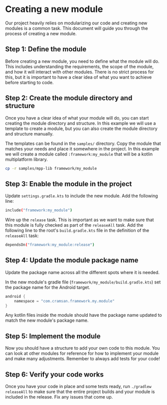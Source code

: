 # Creating a new module

Our project heavily relies on modularizing our code and creating new modules is a common task. This document will guide you through the process of creating a new module.

## Step 1: Define the module

Before creating a new module, you need to define what the module will do. This includes understanding the requirements, the scope of the module, and how it will interact with other modules. There is 
no strict process for this, but it is important to have a clear idea of what you want to achieve before starting to code.

## Step 2: Create the module directory and structure

Once you have a clear idea of what your module will do, you can start creating the module directory and structure. 
In this example we will use a template to create a module, but you can also create the module directory and structure manually.

The templates can be found in the `samples/` directory. Copy the module that matches your needs and place it somewhere
in the project. In this example we will create a module called `:framework:my_module` that will be a kotlin 
multiplatform library.
```bash
cp -r samples/mpp-lib framework/my_module
```

## Step 3: Enable the module in the project

Update `settings.gradle.kts` to include the new module. Add the following line:
```bash
include("framework:my_module")
```

Wire up the `release` task. This is important as we want to make sure that this module is fully checked as part of the 
`releaseAll` task. Add the following line to the root's `build.gradle.kts` file in the definition of the 
`releaseAll` task:
```bash
dependsOn("framework:my_module:release")
```

## Step 4: Update the module package name
Update the package name across all the different spots where it is needed.

In the new module's gradle file (`framework/my_module/build.gradle.kts`) set the package name for the Android target.
```kotlin
android {
    namespace = "com.cramsan.framework.my.module"
}
```

Any kotlin files inside the module should have the package name updated to match the new module's package name.

## Step 5: Implement the module

Now you should have a structure to add your own code to this module. You can look at other modules for reference for 
how to implement your module and make many adjustments. Remember to always add tests for your code!

## Step 6: Verify your code works

Once you have your code in place and some tests ready, run `./gradlew releaseAll` to make sure that the entire project 
builds and your module is included in the release. Fix any issues that come up.